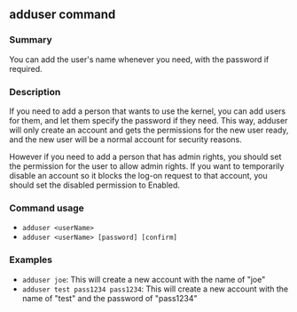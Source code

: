 ## adduser command

### Summary

You can add the user's name whenever you need, with the password if required.

### Description

If you need to add a person that wants to use the kernel, you can add users for them, and let them specify the password if they need. This way, adduser will only create an account and gets the permissions for the new user ready, and the new user will be a normal account for security reasons.

However if you need to add a person that has admin rights, you should set the permission for the user to allow admin rights. If you want to temporarily disable an account so it blocks the log-on request to that account, you should set the disabled permission to Enabled.

### Command usage

* `adduser <userName>`
* `adduser <userName> [password] [confirm]`

### Examples

* `adduser joe`: This will create a new account with the name of "joe"
* `adduser test pass1234 pass1234`: This will create a new account with the name of "test" and the password of "pass1234"